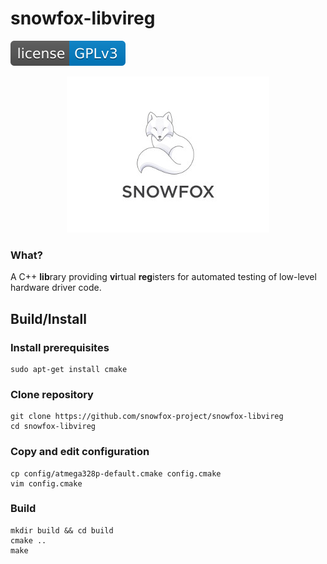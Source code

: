 snowfox-libvireg
================
[![GPLv3 License](.ci/badge/license-gplv3-blue.svg)](LICENSE)

<p align="center"> 
<img src=".ci/logo/snowfox-os-logo-v2.jpg">
</p>

### What?
A C++ **lib**rary providing **vi**rtual **reg**isters for automated testing of low-level hardware driver code.

## Build/Install
### Install prerequisites
```
sudo apt-get install cmake
```

### Clone repository
```
git clone https://github.com/snowfox-project/snowfox-libvireg
cd snowfox-libvireg
```

### Copy and edit configuration
```
cp config/atmega328p-default.cmake config.cmake
vim config.cmake
```

### Build
```
mkdir build && cd build
cmake ..
make
```

